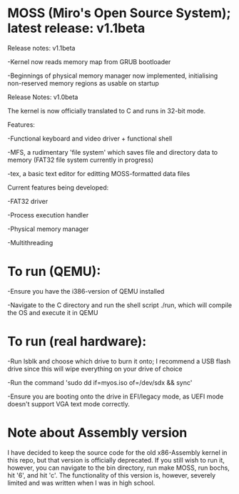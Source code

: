 # MOSS (Miro's Open Source System); latest release: v1.1beta

Release notes: v1.1beta

-Kernel now reads memory map from GRUB bootloader

-Beginnings of physical memory manager now implemented, initialising non-reserved memory regions as usable on startup


Release Notes: v1.0beta

The kernel is now officially translated to C and runs in 32-bit mode.

Features:

-Functional keyboard and video driver + functional shell

-MFS, a rudimentary 'file system' which saves file and directory data to memory (FAT32 file system currently in progress)

-tex, a basic text editor for editting MOSS-formatted data files

Current features being developed:

-FAT32 driver

-Process execution handler

-Physical memory manager

-Multithreading

# To run (QEMU):

-Ensure you have the i386-version of QEMU installed

-Navigate to the C directory and run the shell script ./run, which will compile the OS and execute it in QEMU

# To run (real hardware):

-Run lsblk and choose which drive to burn it onto; I recommend a USB flash drive since this will wipe everything on your drive of choice

-Run the command 'sudo dd if=myos.iso of=/dev/sdx && sync'

-Ensure you are booting onto the drive in EFI/legacy mode, as UEFI mode doesn't support VGA text mode correctly.

# Note about Assembly version

I have decided to keep the source code for the old x86-Assembly kernel in this repo, but that version is officially deprecated.
If you still wish to run it, however, you can navigate to the bin directory, run make MOSS, run bochs, hit '6', and hit 'c'. The
functionality of this version is, however, severely limited and was written when I was in high school.
